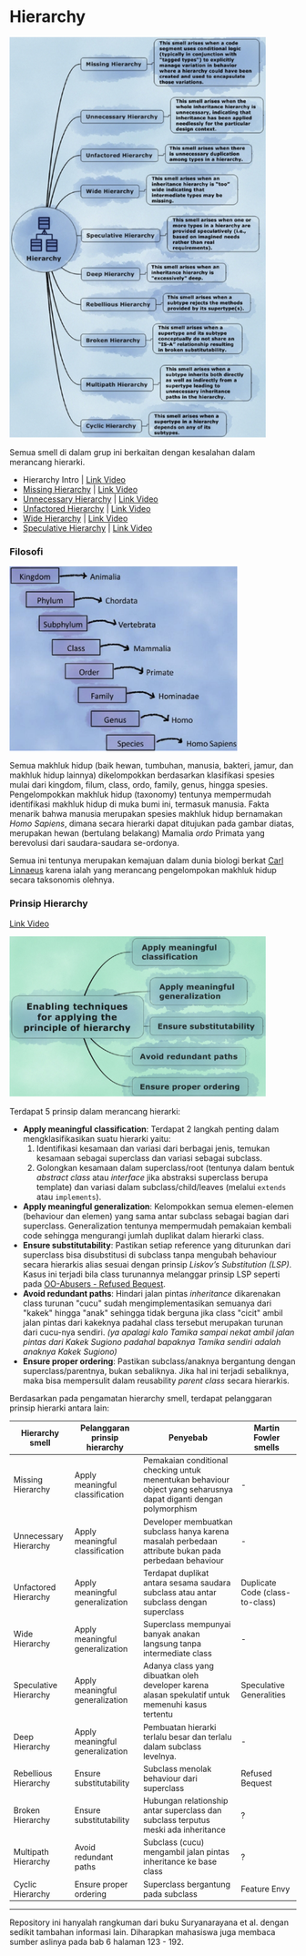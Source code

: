 # Hierarchy

![Girish hierarchy smell](hierarchy.png "Girish encapsulation smell")

Semua smell di dalam grup ini berkaitan dengan kesalahan dalam merancang hierarki.

- Hierarchy Intro | [Link Video](https://www.youtube.com/watch?v=FvLtPJzya5o&list=PLG_Cu5FmqSk2KHT6lXngRvcOmOzuk4_ju)
- [Missing Hierarchy](missing) | [Link Video](https://www.youtube.com/watch?v=Z0gVvdARFWw&list=PLG_Cu5FmqSk2KHT6lXngRvcOmOzuk4_ju)
- [Unnecessary Hierarchy](unnecessary) | [Link Video](https://www.youtube.com/watch?v=hfNd8QPcWDk&list=PLG_Cu5FmqSk2KHT6lXngRvcOmOzuk4_ju)
- [Unfactored Hierarchy](unfactored) | [Link Video](https://www.youtube.com/watch?v=IJFO8YlSosc&list=PLG_Cu5FmqSk2KHT6lXngRvcOmOzuk4_ju)
- [Wide Hierarchy](wide) | [Link Video](https://www.youtube.com/watch?v=7pyZYGDz54w&list=PLG_Cu5FmqSk2KHT6lXngRvcOmOzuk4_ju)
- [Speculative Hierarchy](speculative) | [Link Video](https://www.youtube.com/watch?v=WaI-tpREgd8&list=PLG_Cu5FmqSk2KHT6lXngRvcOmOzuk4_ju)

### Filosofi

![Human Taxonomy](img/girish/hierarchy/hierarchy-philosophy.png "Linnaeus’ taxonomy showing the hierarchical classification of the human species")

Semua makhluk hidup (baik hewan, tumbuhan, manusia, bakteri, jamur, dan makhluk hidup lainnya) dikelompokkan berdasarkan klasifikasi spesies mulai dari kingdom, filum, class, ordo, family, genus, hingga spesies. Pengelompokkan makhluk hidup (taxonomy) tentunya mempermudah identifikasi makhluk hidup di muka bumi ini, termasuk manusia. Fakta menarik bahwa manusia merupakan spesies makhluk hidup bernamakan *Homo Sapiens*, dimana secara hierarki dapat ditujukan pada gambar diatas, merupakan hewan (bertulang belakang) Mamalia *ordo* Primata yang berevolusi dari saudara-saudara se-ordonya.

Semua ini tentunya merupakan kemajuan dalam dunia biologi berkat [Carl Linnaeus](https://en.wikipedia.org/wiki/Carl_Linnaeus) karena ialah yang merancang pengelompokan makhluk hidup secara taksonomis olehnya.

### Prinsip Hierarchy

[Link Video](https://www.youtube.com/watch?v=FvLtPJzya5o&list=PLG_Cu5FmqSk2KHT6lXngRvcOmOzuk4_ju)

![Girish hierarchy principles](hierarchy-principles.png "Girish encapsulation principles")

Terdapat 5 prinsip dalam merancang hierarki:

- **Apply meaningful classification**: Terdapat 2 langkah penting dalam mengklasifikasikan suatu hierarki yaitu:
  1. Identifikasi kesamaan dan variasi dari berbagai jenis, temukan kesamaan sebagai superclass dan variasi sebagai subclass.
  2. Golongkan kesamaan dalam superclass/root (tentunya dalam bentuk *abstract class* atau *interface* jika abstraksi superclass berupa template) dan variasi dalam subclass/child/leaves (melalui `extends` atau `implements`).
- **Apply meaningful generalization**: Kelompokkan semua elemen-elemen (behaviour dan elemen) yang sama antar subclass sebagai bagian dari superclass. Generalization tentunya mempermudah pemakaian kembali code sehingga mengurangi jumlah duplikat dalam hierarki class.
- **Ensure substitutability**: Pastikan setiap reference yang diturunkan dari superclass bisa disubstitusi di subclass tanpa mengubah behaviour secara hierarkis alias sesuai dengan prinsip *Liskov’s Substitution (LSP)*. Kasus ini terjadi bila class turunannya melanggar prinsip LSP seperti pada [OO-Abusers - Refused Bequest](../../fowler/oo_abusers/refused_bequest).
- **Avoid redundant paths**: Hindari jalan pintas *inheritance* dikarenakan class turunan "cucu" sudah mengimplementasikan semuanya dari "kakek" hingga "anak" sehingga tidak berguna jika class "cicit" ambil jalan pintas dari kakeknya padahal class tersebut merupakan turunan dari cucu-nya sendiri. _(ya apalagi kalo Tamika sampai nekat ambil jalan pintas dari Kakek Sugiono padahal bapaknya Tamika sendiri adalah anaknya Kakek Sugiono)_
- **Ensure proper ordering**: Pastikan subclass/anaknya bergantung dengan superclass/parentnya, bukan sebaliknya. Jika hal ini terjadi sebaliknya, maka bisa mempersulit dalam reusability *parent class* secara hierarkis.

Berdasarkan pada pengamatan hierarchy smell, terdapat pelanggaran prinsip hierarki antara lain:

| Hierarchy smell | Pelanggaran prinsip hierarchy | Penyebab | Martin Fowler smells |
| --- | --- | --- | --- |
| Missing Hierarchy | Apply meaningful classification | Pemakaian conditional checking untuk menentukan behaviour object yang seharusnya dapat diganti dengan polymorphism | - |
| Unnecessary Hierarchy | Apply meaningful classification | Developer membuatkan subclass hanya karena masalah perbedaan attribute bukan pada perbedaan behaviour | - |
| Unfactored Hierarchy | Apply meaningful generalization | Terdapat duplikat antara sesama saudara subclass atau antar subclass dengan superclass | Duplicate Code (class-to-class) |
| Wide Hierarchy | Apply meaningful generalization | Superclass mempunyai banyak anakan langsung tanpa intermediate class | - |
| Speculative Hierarchy | Apply meaningful generalization | Adanya class yang dibuatkan oleh developer karena alasan spekulatif untuk memenuhi kasus tertentu | Speculative Generalities |
| Deep Hierarchy | Apply meaningful generalization | Pembuatan hierarki terlalu besar dan terlalu dalam subclass levelnya. | - |
| Rebellious Hierarchy | Ensure substitutability | Subclass menolak behaviour dari superclass | Refused Bequest |
| Broken Hierarchy | Ensure substitutability | Hubungan relationship antar superclass dan subclass terputus meski ada inheritance | ? |
| Multipath Hierarchy | Avoid redundant paths | Subclass (cucu) mengambil jalan pintas inheritance ke base class | ? |
| Cyclic Hierarchy | Ensure proper ordering | Superclass bergantung pada subclass | Feature Envy |

---

Repository ini hanyalah rangkuman dari buku Suryanarayana et al. dengan sedikit tambahan informasi lain. Diharapkan mahasiswa juga membaca sumber aslinya pada bab 6 halaman 123 - 192.

